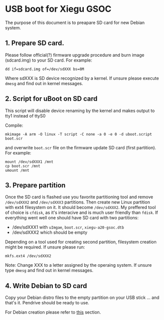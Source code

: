 # USB boot for Xiegu GSOC

The purpose of this document is to preapare SD card for new Debian system.

## 1. Prepare SD card.

Please follow official(?) firmware upgrade procedure and burn image 
(sdcard.img) to your SD card. For example: 
```
dd if=sdcard.img of=/dev/sdXXX bs=8M

```
Where sdXXX is SD device recognized by a kernel. If unsure please execute
`dmesg` and find out in kernel messages.

## 2. Script for uBoot on SD card

This script will disable device renaming by the kernel and makes output 
to tty1 instead of ttyS0

Compile:
```
mkimage -A arm -O linux -T script -C none -a 0 -e 0 -d uboot.script boot.scr
```
and overwrite `boot.scr` file on the firmware update SD card (first partition).
For example:
```
mount /dev/sdXXX1 /mnt
cp boot.scr /mnt
umount /mnt
```

## 3. Prepare partition

Once the SD card is flashed use you favorite partitioning tool and remove 
`/dev/sdXXX2` and `/dev/sdXXX3` partitions. Then create new Linux partition 
with ext4 filesystem on it. It should become `/dev/sdXXX2`. My preffered tool 
of choice is `cfdisk`, as it's interacive and is much user friendly than 
`fdisk`. If everything went well one should have SD card with two partitions:
- /dev/sdXXX1 with `uImgae`, `boot.scr`, `xiegu-a20-gsoc.dtb` 
- /dev/sdXXX2 which should be empty

Depending on a tool used for creating second partition, filesystem creation 
might be required. If unsure please run:
```
mkfs.ext4 /dev/sdXXX2
```

Note: Change XXX to a letter assigned by the operaing system. If unsure 
type `dmesg` and find out in kernel messages. 

## 4. Write Debian to SD card

Copy your Debian distro files to the empty partition on your USB stick
... and that's it. Pendrive should be ready to use.

For Debian creation please refer to [this](../debian) section.

